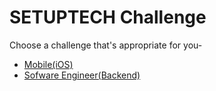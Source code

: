 # SETUPTECH Challenge

Choose a challenge that's appropriate for you- 

* [Mobile(iOS)](https://github.com/setuptech/challenge/blob/master/Mobile(iOS).md)
* [Sofware Engineer(Backend)](https://github.com/setuptech/challenge/blob/master/Backend.md)
